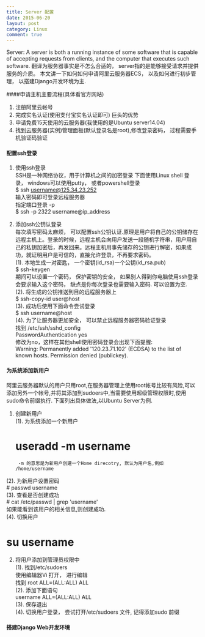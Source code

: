 ```yaml
---
title: Server 配置
date: 2015-06-20
layout: post
category: Linux
comment: true
---
```

<p class="intro"><span class="dropcap">S</span>erver: A server is both a running instance of some software that is capable of accepting requests from clients, and the computer that executes such software.  翻译为服务器事实是不怎么合适的， server指的是能够接受请求并提供服务的介质。 本文讲一下如何如何申请阿里云服务器ECS， 以及如何进行初步管理， 以搭建Django开发环境为主.</p>
    
####申请主机主要流程(具体看官方网站)   
  1. 注册阿里云帐号  
  2. 完成实名认证(使用支付宝实名认证即可)
      巨头的优势
  3. 申请免费15天使用的云服务器(我使用的是Ubuntu server14.04)
  4. 找到云服务器(实例)管理面板(默认登录名是root),修改登录密码， 过程需要手机验证码验证
 

#### 配置ssh登录  
  1. 使用ssh登录   
        SSH是一种网络协议，用于计算机之间的加密登录 下面使用Linux shell 登录， windows可以使用putty， 或者powershell登录    
        $ ssh username@125.34.23.252    
        输入密码即可登录远程服务器    
        指定端口登录 -p    
        $ ssh -p 2322 username@ip_address    

  2. 添加ssh公钥认登录    
      每次填写密码太麻烦， 可以配置ssh公钥认证.原理是用户将自己的公钥储存在远程主机上。登录的时候，远程主机会向用户发送一段随机字符串，用户用自己的私钥加密后，再发回来。远程主机用事先储存的公钥进行解密，如果成功，就证明用户是可信的，直接允许登录，不再要求密码。    
    (1).  本地生成一对密匙， 一个密钥(id_rsa)一个公钥(id_rsa.pub)    
        $ ssh-keygen    
        期间可以设置一个密码， 保护密钥的安全， 如果别人得到你电脑使用ssh登录会要求输入这个密码， 缺点是你每次登录也需要输入密码. 可以设置为空.     
    (2). 将生成的公钥推送到目的远程服务器上    
        $ ssh-copy-id user@host     
    (3). 成功后使用下面命令尝试登录      
        $ ssh username@host    
    (4). 为了让服务器更加安全， 可以禁止远程服务器密码验证登录     
        找到 /etc/ssh/sshd_config    
        PasswordAuthentication yes    
        修改为no，这样在其他shell使用密码登录会出现下面提醒:    
        Warning: Permanently added '120.23.71.102' (ECDSA) to the list of known hosts.  Permission denied (publickey).    

#### 为系统添加新用户    
  阿里云服务器默认的用户只用root,在服务器管理上使用root帐号比较有风险,可以添加另外一个帐号,并将其添加到sudoers中,当需要使用超级管理权限时,使用sudo命令前缀执行. 下面列出具体做法,以Ubuntu Server为例.   
1. 创建新用户     
(1). 为系统添加一个新用户    
    # useradd -m username    
        -m 的意思是为新用户创建一个Home direcotry, 默认为用户名,例如 /home/username      
(2). 为新用户设置密码     
    # passwd username    
(3). 查看是否创建成功      
    # cat /etc/passwd | grep 'username'    
    如果能看到该用户的相关信息,则创建成功.    
(4). 切换用户    
   # su username    
2. 将用户添加到管理员权限中   
  (1).  找到/etc/sudoers    
       使用编辑器Vi 打开， 进行编辑     
       找到 root    ALL=(ALL:ALL) ALL    
  (2). 添加下面语句      
    username ALL=(ALL:ALL) ALL    
  (3). 保存退出     
  (4). 切换用户登录， 尝试打开/etc/sudoers 文件, 记得添加sudo 前缀   

#### 搭建Django Web开发环境
    

       

    
    


